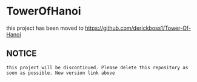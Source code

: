 # TowerOfHanoi

this project has been moved to https://github.com/derickboss1/Tower-Of-Hanoi

## NOTICE
```
this project will be discontinued. Please delete this repository as soon as possible. New version link above
```

